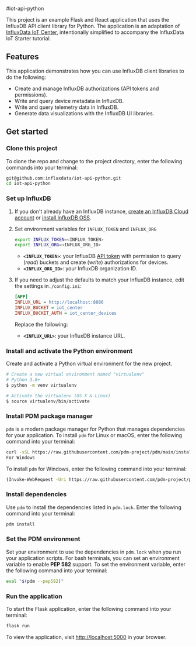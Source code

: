 #iot-api-python

This project is an example Flask and React application that uses the InfluxDB API client library for Python.
The application is an adaptation of [InfluxData IoT Center](https://github.com/bonitoo-io/iot-center-v2), intentionally simplified to accompany the InfluxData IoT Starter tutorial.

## Features

This application demonstrates how you can use InfluxDB client libraries to do the following:

- Create and manage InfluxDB authorizations (API tokens and permissions).
- Write and query device metadata in InfluxDB.
- Write and query telemetry data in InfluxDB.
- Generate data visualizations with the InfluxDB UI libraries.

## Get started

### Clone this project

To clone the repo and change to the project directory,
enter the following commands into your terminal:

```bash
git@github.com:influxdata/iot-api-python.git
cd iot-api-python
```

### Set up InfluxDB

1. If you don't already have an InfluxDB instance, [create an InfluxDB Cloud account](https://www.influxdata.com/products/influxdb-cloud/) or [install InfluxDB OSS](https://www.influxdata.com/products/influxdb/).

2. Set environment variables for `INFLUX_TOKEN` and `INFLUX_ORG`

   ```bash
   export INFLUX_TOKEN=<INFLUX_TOKEN>
   export INFLUX_ORG=<INFLUX_ORG_ID>
   ```

   - **`<INFLUX_TOKEN>`**: your InfluxDB [API token](#authorization) with permission to query (_read_) buckets and create (_write_) authorizations for devices.
   - **`<INFLUX_ORG_ID>`**: your InfluxDB organization ID.

3. If you need to adjust the defaults to match your InfluxDB instance, edit the settings in`./config.ini`:

   ```ini
   [APP]
   INFLUX_URL = http://localhost:8086
   INFLUX_BUCKET = iot_center
   INFLUX_BUCKET_AUTH = iot_center_devices
   ```

   Replace the following:

   - **`<INFLUX_URL>`**: your InfluxDB instance URL.

### Install and activate the Python environment

Create and activate a Python virtual environment for the new project.

```bash
# Create a new virtual environment named "virtualenv"
# Python 3.8+
$ python -m venv virtualenv

# Activate the virtualenv (OS X & Linux)
$ source virtualenv/bin/activate
```

### Install PDM package manager

`pdm` is a modern package manager for Python that manages dependencies for your application.
To install `pdm` for Linux or macOS, enter the following command into your terminal:

```bash
curl -sSL https://raw.githubusercontent.com/pdm-project/pdm/main/install-pdm.py | python3 -
For Windows
```

To install `pdm` for Windows, enter the following command into your terminal:

```bash
(Invoke-WebRequest -Uri https://raw.githubusercontent.com/pdm-project/pdm/main/install-pdm.py -UseBasicParsing).Content | python -
```

### Install dependencies

Use `pdm` to install the dependencies listed in `pdm.lock`.
Enter the following command into your terminal:

```bash
pdm install
```

### Set the PDM environment

Set your environment to use the dependencies in `pdm.lock` when you run your application scripts.
For bash terminals, you can set an environment variable to enable **PEP 582** support.
To set the environment variable, enter the following command into your terminal:

```bash
eval "$(pdm --pep582)"
```

### Run the application

To start the Flask application, enter the following command into your terminal:

```bash
flask run
```

To view the application, visit <http://localhost:5000> in your browser.
